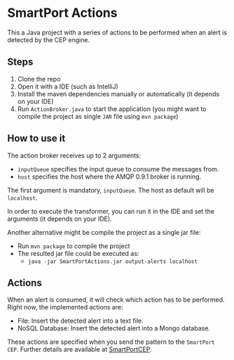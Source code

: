 # SmartPort Actions
This a Java project with a series of actions to be performed when an alert is detected by the CEP engine.

## Steps

1. Clone the repo
2. Open it with a IDE (such as IntelliJ)
3. Install the maven dependencies manually or automatically (it depends on your IDE)
4. Run `ActionBroker.java` to start the application (you might want to compile the project as single `JAR` file using `mvn package`)

## How to use it

The action broker receives up to 2 arguments:

- `inputQueue` specifies the input queue to consume the messages from.
- `host` specifies the host where the AMQP 0.9.1 broker is running.

The first argument is mandatory, `inputQueue`. The host as default will be `localhost`.

In order to execute the transformer, you can run it in the IDE and set the arguments (it depends on your IDE).

Another alternative might be compile the project as a single jar file:
- Run `mvn package` to compile the project
- The resulted jar file could be executed as:
     - `java -jar SmartPortActions.jar output-alerts localhost` 

## Actions

When an alert is consumed, it will check which action has to be performed. Right now, the implemented actions are:

- File: Insert the detected alert into a text file.
- NoSQL Database: Insert the detected alert into a Mongo database. 

These actions are specified when you send the pattern to the `SmartPort CEP`. Further details are available at [SmartPortCEP](https://gitlab.com/ucase/interno/smartportcep).